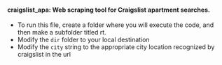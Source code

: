 #### craigslist_apa: Web scraping tool for Craigslist apartment searches.

* To run this file, create a folder where you will execute the code, and then make a subfolder titled rt.
* Modify the `dir` folder to your local destination
* Modify the `city` string to the appropriate city location recognized by craigslist in the url

